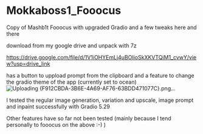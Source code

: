# Mokkaboss1_Fooocus
Copy of Mashb1t Fooocus with upgraded Gradio and a few tweaks here and there

download from my google drive and unpack with 7z

https://drive.google.com/file/d/1V1iOHYEmLj4uBOIioSkXKVTQiM1_cvwY/view?usp=drive_link


has a button to uppload prompt from the clipboard and a feature to change the gradio theme of the app (currently set to ocean)
![Uploading {F912CBDA-3B6E-4A69-AF76-63BDD471077C}.png…]()


I tested the regular image generation, variation and upscale, image prompt and inpaint successfully with Gradio 5.29

Other features have so far not been tested (mainly because I tend personally to fooocus on the above :-) )
